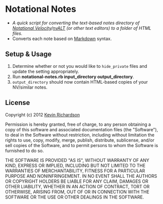 # Notational Notes
* *A quick script for converting the text-based notes directory of [Notational Velocity](http://notational.net/)/[nvALT](http://brettterpstra.com/project/nvalt/) (or other text editors) to a folder of HTML files.*
* Converts each note based on [Markdown](http://daringfireball.net/projects/markdown/syntax) syntax.

## Setup & Usage
1. Determine whether or not you would like to `hide_private` files and update the setting appropriately.
2. Run **notational-notes.rb input_directory output_directory**.
3. `output_directory` should now contain HTML-based copies of your NV/similar notes.

## License
Copyright (c) 2012 [Kevin Richardson](http://kevin.magically.us)

Permission is hereby granted, free of charge, to any person obtaining a copy
of this software and associated documentation files (the "Software"), to deal
in the Software without restriction, including without limitation the rights
to use, copy, modify, merge, publish, distribute, sublicense, and/or sell
copies of the Software, and to permit persons to whom the Software is
furnished to do so.

THE SOFTWARE IS PROVIDED "AS IS", WITHOUT WARRANTY OF ANY KIND, EXPRESS OR
IMPLIED, INCLUDING BUT NOT LIMITED TO THE WARRANTIES OF MERCHANTABILITY,
FITNESS FOR A PARTICULAR PURPOSE AND NONINFRINGEMENT. IN NO EVENT SHALL THE
AUTHORS OR COPYRIGHT HOLDERS BE LIABLE FOR ANY CLAIM, DAMAGES OR OTHER
LIABILITY, WHETHER IN AN ACTION OF CONTRACT, TORT OR OTHERWISE, ARISING FROM,
OUT OF OR IN CONNECTION WITH THE SOFTWARE OR THE USE OR OTHER DEALINGS IN
THE SOFTWARE.
